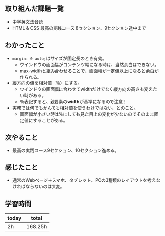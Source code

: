 ## 取り組んだ課題一覧

- 中学英文法音読
- HTML & CSS 最高の実践コース 8セクション、9セクション途中まで

## わかったこと

- `margin: 0 auto;`はサイズが固定長のとき有効。
    - ウインドウの画面幅がコンテンツ幅になる時は、当然余白はできない。
    - max-widthと組み合わせることで、画面幅が一定値以上になると余白が作られる。
- 縦方向の値を相対値（％）にする。
    - ウインドウの画面幅に合わせてwidthだけでなく縦方向の高さも変えたい時がある。
    - ％表記すると、親要素の**width**が基準になるので注意！
- 実務では何でもかんでも相対値を使うわけではない、とのこと。
    - 画面幅が小さい時は%にしても見た目上の変化が少ないのでそのまま固定値にすることがある。

## 次やること

- 最高の実践コース9セクション、10セクション進める。

## 感じたこと
- 通常のWebページ＋スマホ、タブレット、PCの3種類のレイアウトを考えなければならないのは大変。
## 学習時間

| today | total |
| ----- | ----- |
| 2h    | 168.25h  |